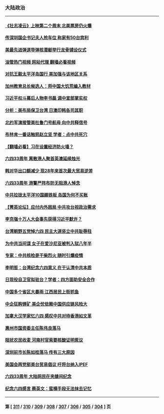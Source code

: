 ### 大陆政治
---
#### [《壮志凌云》上映第二个周末 北美票房仍火爆](../../pages/ncid277/n13753028.md?06060845) 
#### [传深圳国企书记夫人抢车位 称家有50台宾利](../../pages/ncid277/n13752947.md?06060845) 
#### [美最先进弹道导弹核潜艇举行龙骨铺设仪式](../../pages/ncid277/n13752964.md?06060845) 
#### [油管热门视频 网站代理 翻墙必看视频](http://209.222.30.114:81/youtube.html?06060845)
#### [对抗王毅太平洋岛国行 美加强与该地区关系](../../pages/ncid277/n13752906.md?06060845) 
#### [加州教育总长候选人：将中国大饥荒编入教材](../../pages/ncid277/n13752863.md?06060845) 
#### [习近平权斗幕后人物李书磊 调中宣部掌实权](../../pages/ncid277/n13752837.md?06060845) 
#### [分析：美布局保卫台湾 日澳印韩各司其职](../../pages/ncid277/n13751378.md?06060845) 
#### [北约军演接管美杜鲁门号航母 向中共释信号](../../pages/ncid277/n13751927.md?06060845) 
#### [布林肯一番话触怒赵立坚 学者：点中共死穴](../../pages/ncid277/n13751882.md?06060845) 
#### [【翻墙必看】习在设置经济防火墙？](../../pages/ncid277/n13752598.md?06060845) 
#### [六四33周年 离散港人聚首英澳延续烛光](../../pages/ncid277/n13752591.md?06060845) 
#### [韩对华出口额减少 现28年来首次最大贸易逆差](../../pages/ncid277/n13752569.md?06060845) 
#### [六四33周年 港警严阵布防无阻港人悼念](../../pages/ncid277/n13752544.md?06060845) 
#### [中共拉拢太平洋10国踢铁板 岛国为何不买账](../../pages/ncid277/n13752471.md?06060845) 
#### [【菁英论坛】应付内外困局 中共攻台视政治需求](../../pages/ncid277/n13752381.md?06060845) 
#### [李克强十万人大会事先获得习近平默许？](../../pages/ncid277/n13752436.md?06060845) 
#### [台湾朝野五党悼六四 民主大道竖立中共耻辱柱](../../pages/ncid277/n13752421.md?06060845) 
#### [为中共当间谍 女子在爱沙尼亚被判入狱八年半](../../pages/ncid277/n13752434.md?06060845) 
#### [专家：中共核检是干柴烈火 随时引爆疫情](../../pages/ncid277/n13752419.md?06060845) 
#### [李明哲：台湾纪念六四意义 在于认清中共本质](../../pages/ncid277/n13752394.md?06060845) 
#### [日现役自卫官拟驻台？学者：四方面助安全合作](../../pages/ncid277/n13752307.md?06060845) 
#### [中国多个省区大暴雨 江西居民上街抓鱼](../../pages/ncid277/n13752238.md?06060845) 
#### [中企狂购锂矿 美企忧依赖中国供应链风险大](../../pages/ncid277/n13752297.md?06060845) 
#### [加拿大汉学家忆六四 感叹中共对待香港如文革](../../pages/ncid277/n13752210.md?06060845) 
#### [惠州市国资委主任陈伟良落马](../../pages/ncid277/n13752224.md?06060845) 
#### [阻扰农民收麦 河南村官索要核酸证明惹议](../../pages/ncid277/n13752209.md?06060845) 
#### [深圳前市长陈如桂落马 传有三大原因](../../pages/ncid277/n13752163.md?06060845) 
#### [美国会两党挺美台贸易倡议 吁将台纳入IPEF](../../pages/ncid277/n13752060.md?06060845) 
#### [六四33周年 大陆网民在夹缝间纪念](../../pages/ncid277/n13752149.md?06060845) 
#### [纪念六四感言 蔡英文：蛮横手段无法抹去记忆](../../pages/ncid277/n13752135.md?06060845) 

---
#### 第 [ [311](./311.md?06060845) / [310](./310.md?06060845) / [309](./309.md?06060845) / [308](./308.md?06060845) / [307](./307.md?06060845) / [306](./306.md?06060845) / [305](./305.md?06060845) / [304](./304.md?06060845) ] 页
